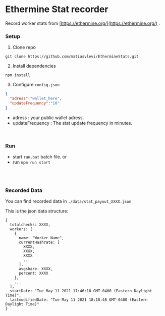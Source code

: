 # Ethermine Stat recorder
Record worker stats from [https://ethermine.org/](https://ethermine.org/) .

### Setup

1. Clone repo
```
git clone https://github.com/matiasvlevi/EthermineStats.git
```
2. Install dependencies
```
npm install
```
3. Configure `config.json`
```json
{
  "adress":"wallet_here",
  "updateFrequency":"10"
}
```
* adress : your public wallet adress.
* updateFrequency : The stat update frequency in minutes.

<br/>

### Run 
* start `run.bat` batch file.
or 
* run `npm run start`

<br/><br/>




### Recorded Data

You can find recorded data in `./data/stat_payout_XXXX.json`

This is the json data structure:
```
{
  totalchecks: XXXX,
  workers: [
    {
      name: "Worker_Name",
      currentHashrate: [
        XXXX,
        XXXX,
        XXXX
        ...
      ],
      avgshare: XXXX,
      percent: XXXX
    },
    ...
  ],
  startDate: "Tue May 11 2021 17:46:18 GMT-0400 (Eastern Daylight Time)",
  lastmodifiedDate: "Tue May 11 2021 18:18:48 GMT-0400 (Eastern Daylight Time)"
}
```
